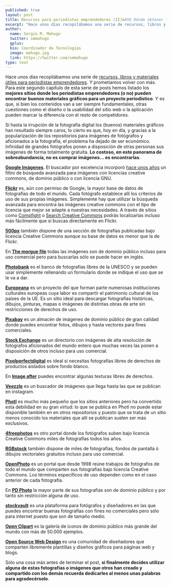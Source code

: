 ```yaml
---
published: true
layout: post
title: Recursos para periodistas emprendedores (II)&#58 Dónde obtener fotografías libres de derechos
excerpt: "Hace unos días recopilábamos una serie de recursos, libros y materiales útiles para periodistas emprendedores. Y prometíamos volver con más. Para este segundo capítulo de esta serie de posts hemos listado los mejores sitios donde los periodistas emprendedores (o no) pueden encontrar buenos materiales gráficos para un proyecto periodístico."
author:
  name: Sergio M. Mahugo
  twitter: smmahugo
  gplus:  
  bio: Coordinador de Tecnologías
  image: mahugo.jpg
  link: https://twitter.com/smmahugo
type: text
---
```

Hace unos días recopilábamos una serie de [recursos, libros y materiales útiles para periodistas emprendedores](http://mip.umh.es/blog/2014/01/19/recursos_emprendedores/). Y prometíamos volver con más. Para este segundo capítulo de esta serie de posts hemos listado los **mejores sitios donde los periodistas emprendedores (o no) pueden encontrar buenos materiales gráficos para un proyecto periodístico**. Y es que, si bien los contenidos van a ser siempre fundamentales, otras cuestiones como el diseño o la usabilidad del sitio web o la aplicación pueden marcar la diferencia con el resto de competidores. 

Si hasta la irrupción de la fotografía digital los (buenos) materiales gráficos han resultado siempre caros, lo cierto es que, hoy en día, y gracias a la popularización de los repositorios para imágenes de fotógrafos y aficionados a la fotografía, el problema ha dejado de ser económico. Infinidad de grandes fotógrafos ponen a disposición de otras personas sus imágenes de forma totalmente gratuita. **Lo costoso, en este panorama de sobreabundancia, no es comprar imágenes… es encontrarlas**.

[**Google Imágenes**](http://images.google.es/advanced_image_search?hl=es). El buscador por excelencia incorporó [hace unos años](http://www.tucamon.es/blog/google-imagenes-incluye-filtro-creative-commmons) un filtro de búsqueda avanzada para imágenes con licencias creative commons, de dominio público o con licencia GNU.

[**Flickr**](http://www.flickr.com/) es, aún con permiso de Google, la mayor base de datos de fotografías de todo el mundo. Cada fotógrafo establece allí los criterios de uso de sus propias imágenes. Simplemente hay que utilizar la búsqueda avanzada para encontra las imágenes creative commons con el tipo de licencia que mejor se adapte a nuestras necesidades. A través de sitios como [Compfight](http://compfight.com/) o [Search Creative Commons](http://search.creativecommons.org/?lang=es) podrás localizarlas incluso más fácilmente que si buscas directamente en Flickr.

[**500px**](http://500px.com/creativecommons) también dispone de una sección de fotografías publicadas bajo licencia Creative Commons aunque su base de datos es menor que la de Flickr.

En [**The morgue file**](http://www.morguefile.com/) todas las imágenes son de dominio público incluso para uso comercial pero para buscarlas sólo se puede hacer en inglés. 

[**Photobank**](http://photobank.unesco.org/) es el banco de fotografías libres de la UNESCO y se pueden usar simplemente rellenando un formulario donde se indique el uso que se le va a dar.

[**Europeana**](http://www.europeana.eu/) es un proyecto del que forman parte numerosas instituciones culturales europeas cuya labor es compartir el patrimonio cultural de los países de la UE. Es un sitio ideal para descargar fotografías históricas, dibujos, pinturas, mapas o imágenes de distintas obras de arte sin restricciones de derechos de uso.

[**Pixabay**](http://pixabay.com/es/) es un almacén de imágenes de dominio público de gran calidad donde puedes encontrar fotos, dibujos y hasta vectores para fines comerciales.

[**Stock Exchange**](http://sxc.hu/) es un directorio con imágenes de alta resolución de fotógrafos aficionados del mundo entero que muchas veces las ponen a disposición de otros incluso para uso comercial.

[**Pixelperfectdigital**](http://pixelperfectdigital.com/.php) es ideal si necesitas fotografías libres de derechos de productos aislados sobre fondo blanco.

En [**Image after**](http://www.imageafter.com/) puedes encontrar algunas texturas libres de derechos.

[**Veezzle**](http://www.veezzle.com/) es un buscador de imágenes que llega hasta las que se publican en instagram.

[**Photl**](http://es.photl.com/) es mucho más pequeño que los sitios anteriores pero ha convertido esta debilidad en su gran virtud: lo que se publica en Photl no puede estar disponible también en en otros repositorios y puesto que se trata de un sitio menos conocido los materiales que allí se publican suelen ser más exclusivos. 

[**4freephotos**](http://www.4freephotos.com/) es otro portal donde los fotógrafos suben bajo licencia Creative Commons miles de fotografías todos los años.

[**RGBstock**](http://www.rgbstock.com/) también dispone de miles de fotografías, fondos de pantalla ó dibujos vectoriales gratuitos incluso para uso comercial.

[**OpenPhoto**](http://o2.openphoto.net/) es un portal que desde 1998 reúne trabajos de fotógrafos de todo el mundo que comparten sus fotografías bajo licencia Creative Commons. Los términos específicos de uso dependen como en el caso anterior de cada fotografía.

En [**PD Photo**](http://pdphoto.org/) la mayor parte de sus fotografías son de dominio público y por tanto sin restricción alguna de uso. 

[**stockvault**](http://www.stockvault.net/) es una plataforma para fotógrafos y diseñadores en las que puedes encontrar buenas fotografías con fines no comerciales pero sólo para internet puesto que son de tamaño medio. 

[**Open Clipart**](http://openclipart.org/) es la galería de iconos de dominio público más grande del mundo con más de 50.000 ejemplos.

[**Open Source Web Design**](http://www.oswd.org/) es una comunidad de diseñadores que comparten libremente plantillas y diseños gráficos para páginas web y blogs.

Sólo una cosa más antes de terminar el post, **si finalmente decides utilizar alguna de estas fotografías o imágenes que otros han creado y compartido con los demás recuerda dedicarles al menos unas palabras para agradecérselo**. 